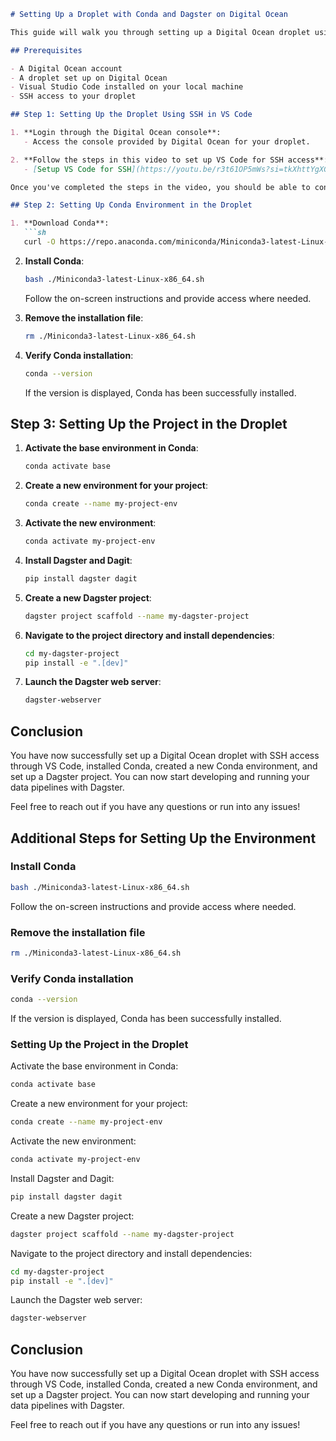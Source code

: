 ```markdown
# Setting Up a Droplet with Conda and Dagster on Digital Ocean

This guide will walk you through setting up a Digital Ocean droplet using SSH in Visual Studio Code, installing Conda, and setting up a project with Dagster and Dagit.

## Prerequisites

- A Digital Ocean account
- A droplet set up on Digital Ocean
- Visual Studio Code installed on your local machine
- SSH access to your droplet

## Step 1: Setting Up the Droplet Using SSH in VS Code

1. **Login through the Digital Ocean console**:
   - Access the console provided by Digital Ocean for your droplet.

2. **Follow the steps in this video to set up VS Code for SSH access**:
   - [Setup VS Code for SSH](https://youtu.be/r3t61OP5mWs?si=tkXhttYgXGOUSKNM)

Once you've completed the steps in the video, you should be able to connect to your droplet using VS Code. Now, you can proceed with setting up Conda.

## Step 2: Setting Up Conda Environment in the Droplet

1. **Download Conda**:
   ```sh
   curl -O https://repo.anaconda.com/miniconda/Miniconda3-latest-Linux-x86_64.sh
   ```

2. **Install Conda**:
   ```sh
   bash ./Miniconda3-latest-Linux-x86_64.sh
   ```
   Follow the on-screen instructions and provide access where needed.

3. **Remove the installation file**:
   ```sh
   rm ./Miniconda3-latest-Linux-x86_64.sh
   ```

4. **Verify Conda installation**:
   ```sh
   conda --version
   ```
   If the version is displayed, Conda has been successfully installed.

## Step 3: Setting Up the Project in the Droplet

1. **Activate the base environment in Conda**:
   ```sh
   conda activate base
   ```

2. **Create a new environment for your project**:
   ```sh
   conda create --name my-project-env
   ```

3. **Activate the new environment**:
   ```sh
   conda activate my-project-env
   ```

4. **Install Dagster and Dagit**:
   ```sh
   pip install dagster dagit
   ```

5. **Create a new Dagster project**:
   ```sh
   dagster project scaffold --name my-dagster-project
   ```

6. **Navigate to the project directory and install dependencies**:
   ```sh
   cd my-dagster-project
   pip install -e ".[dev]"
   ```

7. **Launch the Dagster web server**:
   ```sh
   dagster-webserver
   ```

## Conclusion

You have now successfully set up a Digital Ocean droplet with SSH access through VS Code, installed Conda, created a new Conda environment, and set up a Dagster project. You can now start developing and running your data pipelines with Dagster.

Feel free to reach out if you have any questions or run into any issues!

## Additional Steps for Setting Up the Environment

### Install Conda

```sh
bash ./Miniconda3-latest-Linux-x86_64.sh
```

Follow the on-screen instructions and provide access where needed.

### Remove the installation file

```sh
rm ./Miniconda3-latest-Linux-x86_64.sh
```

### Verify Conda installation

```sh
conda --version
```

If the version is displayed, Conda has been successfully installed.

### Setting Up the Project in the Droplet

Activate the base environment in Conda:

```sh
conda activate base
```

Create a new environment for your project:

```sh
conda create --name my-project-env
```

Activate the new environment:

```sh
conda activate my-project-env
```

Install Dagster and Dagit:

```sh
pip install dagster dagit
```

Create a new Dagster project:

```sh
dagster project scaffold --name my-dagster-project
```

Navigate to the project directory and install dependencies:

```sh
cd my-dagster-project
pip install -e ".[dev]"
```

Launch the Dagster web server:

```sh
dagster-webserver
```

## Conclusion

You have now successfully set up a Digital Ocean droplet with SSH access through VS Code, installed Conda, created a new Conda environment, and set up a Dagster project. You can now start developing and running your data pipelines with Dagster.

Feel free to reach out if you have any questions or run into any issues!
```
